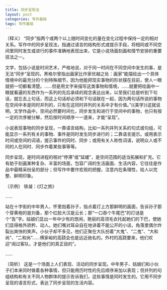 ```yaml
---
title: 同步呈现法
layout: post
categories: 写作基础
tags: 写作基础
---
```


〔释义〕 “同步”指两个或两个以上随时间变化的量在变化过程中保持一定的相对关系。写作中的同步呈现法，指通过语言的结构形式或提示手段，将相同或不同空间里同时发生或进行的事件准确地表现出来，它是小说场面刻画和情节安排的重要技法之一。

文学，包括小说是时间艺术，严格地说，对于同一时间在不同空间中发生的事，是无法“同步”呈现的。黑格尔曾指出画家比作家优越之处：画家“能描绘出一个具体情境中的最充分的个别特殊细节，因为他能把现实事物的形状摆在目前，使人一眼就把一切都看清楚。……但是用文字来描写这类事物和情境，……就要把绘画中一眼就看遍的东西作为一系列的先后承续的观念表达出来，以至我们总是听到下句话，就忘去上句话，而这上句话却必须和下句话联在一起，因为两句话所说的事物在空间中本是同时并列的，只有在这同时并列的关系中才有价值。”(《美学》)这就说明，文学作品中，空间必然要时间化，同步发生和进行于空间中的事物，也只有按一定的次序被分解，然后按时间顺序一一道来，才能“呈现”。

小说表现事物的同步呈现，一靠语言结构，比如一系列并列关系的句式或句组，可能显示一系列有关的事物、事件是同时发生同步进行的；二靠语言提示。或用表示时间或空间的词语，提示事件的同时、同步；或用有关人称性词语，说明众人或不同的人在同时、同步作着某些事等等。

同步呈现，是时间进程的相对“停滞”或“延缓”，是空间范围的适当拓展和扩充。它有助于刻画某种复杂、丰富的场面，包容广阔的生活画面、生活内容，它往往是作品中最精采纷呈的部分；但写作中要作宏观的把握，注意内在条理性，给人以完整、鲜明印象。

〔示例〕 铁凝：《灯之旅》

……

站在十字街的中年男人，怀里抱着孙子，指点着灯上方那鲜明的画面，告诉孙子那个穿黄袍的是刘备，那个红脸大汉是云长；那“一口吞个牛尾巴”的灯谜是个“告”字。姑娘们显出一年中少有的悠闲，艳丽的高领毛衣托起她们的下巴，使她们显得格外骄矜、动人。她们嘴对耳朵自在地讲着不能公开的小话，角落里偶尔炸裂出爽快的笑声。小伙子却不多见，他们正聚在大队扮着“大鬼”、“二鬼”、“大和尚”、“二和尚”……傅家峪的高跷会也是远近驰名的。外村的高跷要来，他们欢迎“闹过客队，才是他们的真正目的”。

……

〔简析〕 这是一个场面上人们表现、活动的同步呈现。中年男子、姑娘们和小伙子们本来同时做着各种事情，但只能用历时性的先后顺序来加以表现；但并列的句组结构和有关不同人物群体的提示告诉我们，这些事情是同时发生的。它用不同步呈现的语言形式，表达了同步呈现的生活内容。 